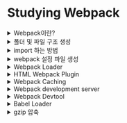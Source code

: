 # Studying Webpack

<details>
<summary>Webpack이란?</summary>

### 웹팩이란 무엇인가?
- 웹팩은 오픈 소스 자바스크립트 모듈 번들러로써 여러개로 나누어져 있는 파일들을 하나의 자바스크립트 코드로 압축하고 최적화하는 라이브러리이다.

#### 웹팩의 장점은?
- 여러 파일의 자바스크립트 코드를 압축하여 최적화할 수 있기 때문에 로딩에 대한 네트워크 비용을 줄일 수 있다.
- 모듈 단위로 개발이 가능하여, 가독성과 유지보수가 쉽다.
- 많은 자바스크립트 파일과 module, sass 파일이든지 이미지 에셋들을 배포를 위한 정적인 에셋들로 만들어 준다.
![Alt text](/react/webpack-basic/img/image.png)

#### Create-React-App 패키지를 이용하면
- 리액트를 설치할 때 내부에서 이미 웹팩을 사용해서 Development Environment 개발 환경을 생성한다.
- 그래서 리액트를 사용할 때 아무런 설정없이 다른 파일에 있는 함수를 import하고 이미지를 사용할 수 있고 CSS 그리고 소스 코드를 적용하면 바로 반영이 되는 등의 효과를 가져올 수 있다.
  - SnowPack and Parser와 같은 대체제도 있음

#### 이번 프로젝트에서는 
- Create-React-App을 이용하지 않고 웹팩을 처음부터 이용해서 개발환경을 만들어 보자

![Alt text](/react/webpack-basic/img/image-1.png)
- Entry
  - 의존성 그래프의 시작점을 웹팩에서는 엔트리(Entry)라고 한다.
  - 웹팩은 엔트리를 통해서 필요한 모듈을 로딩하고 하나의 파일로 묶는다.
  - 여러 개의 엔트리가 존재할 수 있다.
- Output
  - 엔트리에 설정한 자바스크립트 파일을 시작으로 하나로 묶는다.
  - 그 후 번들된 결과물을 처리할 위치를 output에 기록한다.
- Loader
  - 웹팩은 오직 JavaScript와 Json만 이해할 수 있다.
  - 로더는 다른 Type의 파일(img, font, stylesheet 등)을 웹팩이 이해하고 처리 가능한 모듈로 변환시키는 작업을 한다.
- Plugin
  - 로더가 파일 단위로 처리하는 반면 플러그인은 번들된 결과물을 처리한다.
  - 로더가 변환하는 동안 플러그인은 bundle optimization, asset management and injection of environment 같은 일을 진행할 수 있다.
- Module
  - 프로그램을 구성하는 구성 요소의 일부 관련된 데이터와 함수들이 묶여서 모듈을 형성하고 파일 단위로 나뉘는 것이 일반적이다.
  - 모듈화 프로그래밍은 기능별로 파일을 나눠가며 프로그래밍을 하는 것으로 유지보수가 쉽다는 장점이 있다.


### Babel이란 무엇인가?
- 최신 자바스크립트 문법을 지원하지 않는 브라우저들을 위해서 최신 자바스크립트 문법을 구형 브라우저에서도 돌 수 있게 변환 시켜주는 라이브러리

```javascript
// Babel Input: ES6(ES2015) arrow function
[1,2,3].map((n) => n+1);

// Babel Output: ES5 equivalent
[1,2,3].map(function(n) {
    return n+1;
})
```

</details>

<details>
<summary>폴더 및 파일 구조 생성</summary>
![Alt text](/react/webpack-basic/img/image-2.png)

#### dist
- src에 들어 있는 코드들이 배포를 위해서 정적인 에셋들로 모이게 되는 공간이다.
- react를 사용할 때는 npm run build 명령어를 사용해서 나오는 폴더와 같은 공간이다.
- 결국은 dist에 있는 파일을 이용해서 화면에 UI나 기능들이 보이게 된다.

#### src
- 애플리케이션을 위해 작성해야하는 코드는 이 source 폴더 안으로 들어간다.

![Alt text](/react/webpack-basic/img/image-3.png)

#### Live Server 확장 프로그램으로 브라우저로 실행하기
![Alt text](/react/webpack-basic/img/image-4.png)
> 나중에는 live server 없이 webpack을 이용해서 실행을 해줍니다.


</details>

<details>
<summary>import 하는 방법</summary>

> webpack 설치 없이 함수나 클래스 등을 import하게 되면 다음과 같은 에러가 발생하게 된다.
> ![Alt text](/react/webpack-basic/img/image-5.png)

### 위 문제를 해결하기 위해 webpack 설치
```bash
npm init -y

npm i -D webpack webpack-cli

npm run build
```
</details>

<details>
<summary>webpack 설정 파일 생성</summary>

### webpack.config.js
- 파일이나 디렉터리의 경로를 다룰 때 Node.js에서 있는 path 모듈을 사용할 수 있다.
- path 모듈은 node.js에 내장되어 있기 때문에 별도의 라이브러리 설치 없이 바로 불러와서 사용할 수 있다.
- resolve()를 이용해서 경로를 만들 수 있다.
  - ex) path.resolve("Users", "john", "index.html") => 'Users/john/index.html'
</details>

<details>
<summary>Webpack Loader</summary>

> 로더(loader)는 웹팩이 웹 애플리케이션을 해석할 때 자바스크립트 파일이 아닌 웹 자원(HTML, CSS, /react/webpack-basic/img/image, 폰트 등)들을 변환할 수 있도록 도와주는 속성이다.

```bash
npm i -D css-loader style-loader sass sass-loader
```

### [Styling](https://webpack.kr/loaders/#styling)
- [style-loader](https://webpack.kr/loaders/style-loader)는 DOM에 스타일로 모듈 내보내기를 추가한다.
- [css-loader](https://webpack.kr/loaders/css-loader)는 리졸브된 가져오기로 CSS 파일을 로드하고 CSS 코드를 반환한다.
- [less-loader](https://webpack.kr/loaders/less-loader)는 LESS 파일을 로드하고 컴파일한다.
- [sass-loader](https://webpack.kr/loaders/sass-loader)는 SASS/SCSS 파일을 로드하고 컴파일한다.
- [postcss-loader](https://webpack.kr/loaders/postcss-loader)는 [PostCSS](https://postcss.org/)를 사용해 CSS/SSS 파일을 로드하고 변환한다.
- [stylus-loader](https://webpack.kr/loaders/stylus-loader/)는 Styleus 파일을 로드하고 컴파일한다.

![Alt text](/react/webpack-basic/img/image-6.png)
</details>

<details>
<summary>HTML Webpack Plugin</summary>

### PlugIn
- 웹팩은 로더와 플러그인의 확장 기능이 있다.
- 웹팩의 플러그인은 로더가 할 수 없는 다른 작업을 수행할 목적으로 제공된다.
- 로더는 모듈을 output으로 만들어가는 과정에서 사용한다.
- 플러그인은 webpack으로 변환한 파일에 추가적인 기능을 더하고 싶을 때 사용한다. (최종적인 결과물을 변형시킨다.)
- 플러그인은 웹팩의 기본적인 동작에 추가적인 기능을 제공하는 속성이다.

### HTML Webpack [Plugin](https://webpack.js.org/plugins/) 종류
- HtmlWebpackPlugin : webpack 번들을 제공하는 HTML 파일 생성을 단순화한다.
- CleanWebpackPlugin : 빌드 이전의 결과물을 제거한다.
- MiniCssExtractPlugin : CSS가 필요한 JS 파일별로 CSS 파일을 생성한다.

#### HTML Webpack Plugin
- HtmlWebPackPlugin은 웹팩이 HTML 파일을 읽어서 html 파일을 빌드할 수 있게 해 준다.
```bash
npm i -D html-webpack-plugin
```
![Alt text](/react/webpack-basic/img/image-7.png)
- 플러그인을 다양한 용도로 Configuration에서 여러 번 사용할 수 있으므로 new 연산자로 호출하여 플러그인의 인스턴스를 생성해서 사용한다.

![Alt text](/react/webpack-basic/img/image-8.png)
- 이제는 template에 있는 src/index.html에 있는 소스코드가 filename에 있는 dist/index.html로 만들어진다.

</details>

<details>
<summary>Webpack Caching</summary>

> 웹팩(Webpack) 컴파일로 생성된 파일에서 변경된 내용이 없다면 브라우저는 캐시 상태를 유지하고 그대로 사용하게 된다.
> 여기서 브라우저가 변경 사항을 확인하는 방법 중 하나는 파일 이름이다.
> 그렇기 때문에 파일을 생성할 때 해쉬값을 줄 수 있다.

![Alt text](/react/webpack-basic/img/image-9.png)
</details>

<details>
<summary>Webpack development server</summary>

> 이전까지 Live Server 확장 프로그램을 이용해서 개발 서버를 실행화고 있었는데 이제는 webpack을 이용해서 실행해보자.;

![Alt text](/react/webpack-basic/img/image-10.png)
</details>

<details>
<summary>Webpack Devtool</summary>

### Devtool
- 이 옵션은 소스 맵(source map)이 생성되는지 여부와 생성 방법을 제어한다.

### Source Map
- 웹 사이트에서 얻을 수 있는 가장 쉬운 성능 향상 중 하나는 JavaScript 및 CSS 파일을 결합하고 압축하는 것이다.
- 하지만 이러한 압축 파일 내에서 코드를 디버그해야 하는 경우에는 어떻게 될까?
  - 소스 맵을 이용하여 디버그 할 수 있다.
  - 소스 맵(Source Map)은 압축 파일 내의 코드를 소스 파일의 원래 위치로 다시 매핑하는 방법을 제공한다.
  - Chrome 및 Firefox 개발자 도구는 모두 소스 맵에 대한 기본 제공 지원과 함께 제공된다.
    - 배포용으로 빌드한 파일 <--연결--> 원본 파일

#### 웹팩에서 소스맵을 사용하는 방법
- 아래와 같이 아주 많은 옵션들이 존재한다.
![Alt text](/react/webpack-basic/img/image-13.png)
![Alt text](/react/webpack-basic/img/image-14.png)
![Alt text](/react/webpack-basic/img/image-15.png)
</details>

<details>
<summary>Babel Loader</summary>

### Babel Loader
- ES6 이상의 자바스크립트 코드는 인터넷 익스플로러 혹은 구버전 브라우저에서 지원이 안되는 경우가 있다.
- 그렇기 때문에 이러한 구버전 브라우저에서도 최신 자바스크립트 코드로 이루어진 앱을 이용할 수 있게 ES5 이하의 코드로 프랜스파일링 하도록 하는 기능이 바벨이다.
- 그리고 웹팩으로 파일을 번들링(bundling)할 때도 바벨을 사용할 수 있게 해주는 것이 babel-loader이다.

#### 설치
```bash
npm install -D babel-loader @babel/core @babel/preset-env
```

![Alt text](/react/webpack-basic/img/image-16.png)

</details>

<details>
<summary>gzip 압축</summary>

> 압축은 대역폭을 절약하고 사이트 속도를 높이는 간단하고 효과적인 방법이다.
> 원래는 구형 브라우저의 문제 때문에 자바스크립트 속도를 높일 때 gzip 압축을 권장하히가 힘들었지만 이제는 대부분 신형 브라우저를 사용하기 때문에 gzip 압축을 사용한다.

### gzip 압축 없이 브라우저에 데이터 보여주는 방법
![Alt text](/react/webpack-basic/img/image.png)
- 브라우저가 /index.html 경로에 있는 데이터 전달을 요청하면
- 서버에서는 index.html의 데이터가 주변에 있는지 확인한다.
- 서버에서 데이터를 찾았을 경우 응답 코드(200 ok)와 파일을 보낸다.
- 브라우저에서는 해당 파일을 로딩하여 보여주게 된다.

#### 여기서의 문제점?
- 시스템은 작동하지만 그다지 효율적이지 않다.
- 100kb는 많은 텍스트이고 HTML은 중복된다.
- 모든 <html>, <table> 및 <div> 태그에는 거의 동일한 닫는 태그가 있따.
- 이들은 문서 전체에 걸쳐 단어가 반복된다.

#### 이러한 문제점을 해결하기 위해 zip을 해주면 된다.
![Alt text](/react/webpack-basic/img/image-12.png)
- 브라우저에서 index.html을 가져갈 때 압축 버전을 요청한다.
- 서버에서는 파일을 찾으면 해당 파일을 압축하여 전송한다.
- 브라우저에서는 해당 파일을 압축을 풀어 사용자에게 보여주게 된다.

- 일반 이전 index.html 대신 .zip 파일을 브라우저(index.html.zip)로 보낼 수 있다면 대역폭과 다운로드 시간을 절약할 수 있다. 브라우저는 압축 파일을 다운로드하고 압축을 풀고 페이지가 빠르게 로드되어 사용자에게 보여줄 수 있다.

</details>